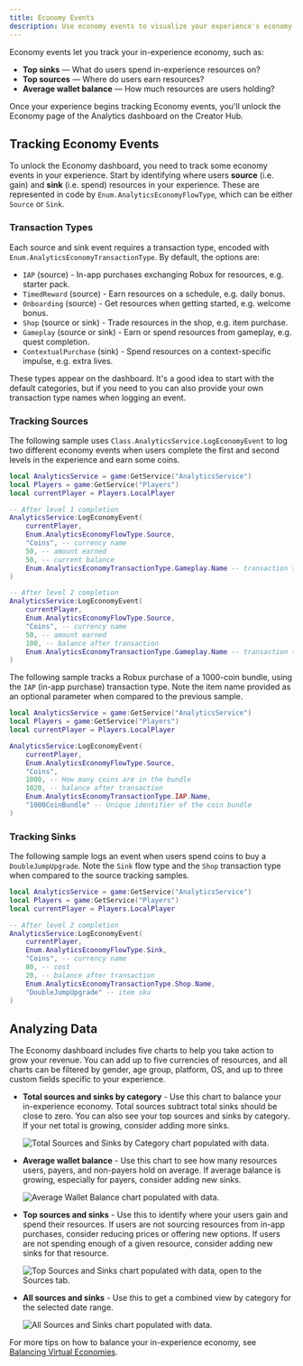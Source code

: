 ```yaml
---
title: Economy Events
description: Use economy events to visualize your experience's economy and track user sources, sinks and wallets.
---
```


Economy events let you track your in-experience economy, such as:

- **Top sinks** — What do users spend in-experience resources on?
- **Top sources** — Where do users earn resources?
- **Average wallet balance** — How much resources are users holding?

Once your experience begins tracking Economy events, you'll unlock the Economy page of the Analytics dashboard on the Creator Hub.

## Tracking Economy Events

To unlock the Economy dashboard, you need to track some economy events in your experience. Start by identifying where users **source** (i.e. gain) and **sink** (i.e. spend) resources in your experience. These are represented in code by `Enum.AnalyticsEconomyFlowType`, which can be either `Source` or `Sink`.

### Transaction Types

Each source and sink event requires a transaction type, encoded with `Enum.AnalyticsEconomyTransactionType`. By default, the options are:

- `IAP` (source) - In-app purchases exchanging Robux for resources, e.g. starter pack.
- `TimedReward` (source) - Earn resources on a schedule, e.g. daily bonus.
- `Onboarding` (source) - Get resources when getting started, e.g. welcome bonus.
- `Shop` (source or sink) - Trade resources in the shop, e.g. item purchase.
- `Gameplay` (source or sink) - Earn or spend resources from gameplay, e.g. quest completion.
- `ContextualPurchase` (sink) - Spend resources on a context-specific impulse, e.g. extra lives.

These types appear on the dashboard. It's a good idea to start with the default categories, but if you need to you can also provide your own transaction type names when logging an event.

### Tracking Sources

The following sample uses `Class.AnalyticsService.LogEconomyEvent` to log two different economy events when users complete the first and second levels in the experience and earn some coins.

```lua title="Tracking a source Gameplay event"
local AnalyticsService = game:GetService("AnalyticsService")
local Players = game:GetService("Players")
local currentPlayer = Players.LocalPlayer

-- After level 1 completion
AnalyticsService:LogEconomyEvent(
    currentPlayer,
    Enum.AnalyticsEconomyFlowType.Source,
    "Coins", -- currency name
    50, -- amount earned 
    50, -- current balance
    Enum.AnalyticsEconomyTransactionType.Gameplay.Name -- transaction type
)

-- After level 2 completion
AnalyticsService:LogEconomyEvent(
    currentPlayer,
    Enum.AnalyticsEconomyFlowType.Source,
    "Coins", -- currency name
    50, -- amount earned
    100, -- balance after transaction
    Enum.AnalyticsEconomyTransactionType.Gameplay.Name -- transaction type
)
```

The following sample tracks a Robux purchase of a 1000-coin bundle, using the `IAP` (in-app purchase) transaction type. Note the item name provided as an optional parameter when compared to the previous sample.

```lua title="Tracking an in-app purchase"
local AnalyticsService = game:GetService("AnalyticsService")
local Players = game:GetService("Players")
local currentPlayer = Players.LocalPlayer

AnalyticsService:LogEconomyEvent(
    currentPlayer,
    Enum.AnalyticsEconomyFlowType.Source,
    "Coins",
    1000, -- How many coins are in the bundle
    1020, -- balance after transaction
    Enum.AnalyticsEconomyTransactionType.IAP.Name,
    "1000CoinBundle" -- Unique identifier of the coin bundle
)
```

### Tracking Sinks

The following sample logs an event when users spend coins to buy a `DoubleJumpUpgrade`. Note the `Sink` flow type and the `Shop` transaction type when compared to the source tracking samples.

```lua title="Tracking a sink Gameplay event"
local AnalyticsService = game:GetService("AnalyticsService")
local Players = game:GetService("Players")
local currentPlayer = Players.LocalPlayer

-- After level 2 completion
AnalyticsService:LogEconomyEvent(
    currentPlayer,
    Enum.AnalyticsEconomyFlowType.Sink,
    "Coins", -- currency name
    80, -- cost
    20, -- balance after transaction
    Enum.AnalyticsEconomyTransactionType.Shop.Name,
    "DoubleJumpUpgrade" -- item sku
)
```

## Analyzing Data

The Economy dashboard includes five charts to help you take action to grow your revenue. You can add up to five currencies of resources, and all charts can be filtered by gender, age group, platform, OS, and up to three custom fields specific to your experience.

- **Total sources and sinks by category** - Use this chart to balance your in-experience economy. Total sources subtract total sinks should be close to zero. You can also see your top sources and sinks by category. If your net total is growing, consider adding more sinks.

  <img src="../../assets/analytics/event-types/Total-Sources-Sinks.png" alt="Total Sources and Sinks by Category chart populated with data."/>

- **Average wallet balance** - Use this chart to see how many resources users, payers, and non-payers hold on average. If average balance is growing, especially for payers, consider adding new sinks.

  <img src="../../assets/analytics/event-types/Average-Wallet.png" alt="Average Wallet Balance chart populated with data."/>

- **Top sources and sinks** - Use this to identify where your users gain and spend their resources. If users are not sourcing resources from in-app purchases, consider reducing prices or offering new options. If users are not spending enough of a given resource, consider adding new sinks for that resource.

  <img src="../../assets/analytics/event-types/Top-Sources-Sinks.png" alt="Top Sources and Sinks chart populated with data, open to the Sources tab."/>

- **All sources and sinks** - Use this to get a combined view by category for the selected date range.

  <img src="../../assets/analytics/event-types/All-Sources-Sinks.png" alt="All Sources and Sinks chart populated with data."/>

For more tips on how to balance your in-experience economy, see [Balancing Virtual Economies](../game-design/balancing-virtual-economies.md).
